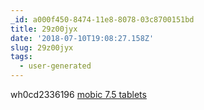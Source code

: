 ```yaml
---
_id: a000f450-8474-11e8-8078-03c8700151bd
title: 29z00jyx
date: '2018-07-10T19:08:27.158Z'
slug: 29z00jyx
tags:
  - user-generated
---
```

wh0cd2336196 <a href=http://mobic.us.com/>mobic 7.5 tablets</a>
